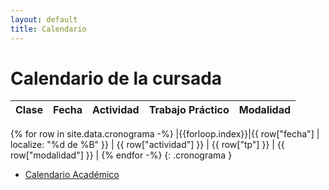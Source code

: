 ```yaml
---
layout: default
title: Calendario
---
```


# Calendario de la cursada

| Clase | Fecha | Actividad | Trabajo Práctico | Modalidad |
| :---: | :---: | :-------: | :--------------: | :-------: |
{% for row in site.data.cronograma -%}
|{{forloop.index}}|{{ row["fecha"] | localize: "%d de %B" }} | {{ row["actividad"] }} | {{ row["tp"] }} | {{ row["modalidad"] }} |
{% endfor -%}
{: .cronograma }

- [Calendario Académico](https://frba.utn.edu.ar/static/CalendarioAcademico2023.pdf)
